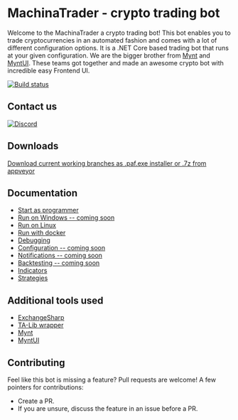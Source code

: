 MachinaTrader - crypto trading bot
==================================
Welcome to the MachinaTrader a crypto trading bot! This bot enables you to trade cryptocurrencies in an automated fashion and comes with a lot of different configuration options. It is a .NET Core based trading bot that runs at your given configuration. We are the bigger brother from [Mynt](https://github.com/sthewissen/Mynt) and [MyntUI](https://github.com/MachinaCore/MachinaTrader). 
These teams got together and made an awesome crypto bot with incredible easy Frontend UI. 

[![Build status](https://ci.appveyor.com/api/projects/status/2jcpp7x1waux011r?svg=true)](https://ci.appveyor.com/project/MachinaCore/machinatrader)

## Contact us

[![Discord](https://discordapp.com/api/guilds/476120274459426831/widget.png)](https://discord.gg/NC5cRVp)


## Downloads

[Download current working branches as .paf.exe installer or .7z from appveyor](https://ci.appveyor.com/project/MachinaCore/machinatrader/build/artifacts)


## Documentation

* [Start as programmer](https://github.com/MachinaCore/MachinaTrader/wiki/How-start-as-programmer)
* [Run on Windows -- coming soon](https://github.com/MachinaCore/MachinaTrader/wiki)
* [Run on Linux](https://github.com/MachinaCore/MachinaTrader/wiki/Run-on-Linux)
* [Run with docker](https://github.com/MachinaCore/MachinaTrader/wiki/Run-with-docker)
* [Debugging](https://github.com/MachinaCore/MachinaTrader/wiki/Debugging)
* [Configuration -- coming soon](https://github.com/MachinaCore/MachinaTrader/wiki)
* [Notifications -- coming soon](https://github.com/MachinaCore/MachinaTrader/wiki)
* [Backtesting -- coming soon](https://github.com/MachinaCore/MachinaTrader/wiki)
* [Indicators](https://github.com/MachinaCore/MachinaTrader/wiki/Indicators)
* [Strategies](https://github.com/MachinaCore/MachinaTrader/wiki/Strategies)

## Additional tools used

* [ExchangeSharp](https://github.com/jjxtra/ExchangeSharp)
* [TA-Lib wrapper](https://www.nuget.org/packages/TA-Lib)
* [Mynt](https://github.com/sthewissen/Mynt)
* [MyntUI](https://github.com/MachinaCore/MachinaTrader)

## Contributing

Feel like this bot is missing a feature? Pull requests are welcome! A few pointers for contributions:

- Create a PR.
- If you are unsure, discuss the feature in an issue before a PR.
